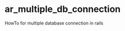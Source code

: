 ar_multiple_db_connection
=========================

HowTo for multiple database connection in rails
